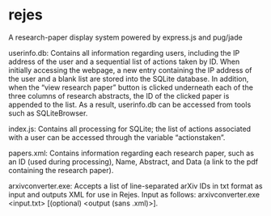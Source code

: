 # rejes
A research-paper display system powered by express.js and pug/jade

userinfo.db: Contains all information regarding users, including the IP address of the user and a sequential list of actions taken by ID. 
When initially accessing the webpage, a new entry containing the IP address of the user and a blank list are stored into the SQLite database. 
In addition, when the “view research paper” button is clicked underneath each of the three columns of research abstracts, the ID of the clicked paper is appended to the list. 
As a result, userinfo.db can be accessed from tools such as SQLiteBrowser.

index.js: Contains all processing for SQLite; the list of actions associated with a user can be accessed through the variable “actionstaken”. 

papers.xml: Contains information regarding each research paper, such as an ID (used during processing), Name, Abstract, and Data (a link to the pdf containing the research paper). 

arxivconverter.exe: Accepts a list of line-separated arXiv IDs in txt format as input and outputs XML for use in Rejes.
Input as follows: arxivconverter.exe <input.txt> [(optional) <output (sans .xml)>].
